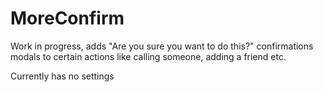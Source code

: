 # MoreConfirm
Work in progress, adds "Are you sure you want to do this?" confirmations modals to certain actions like calling someone, adding a friend etc.

Currently has no settings
